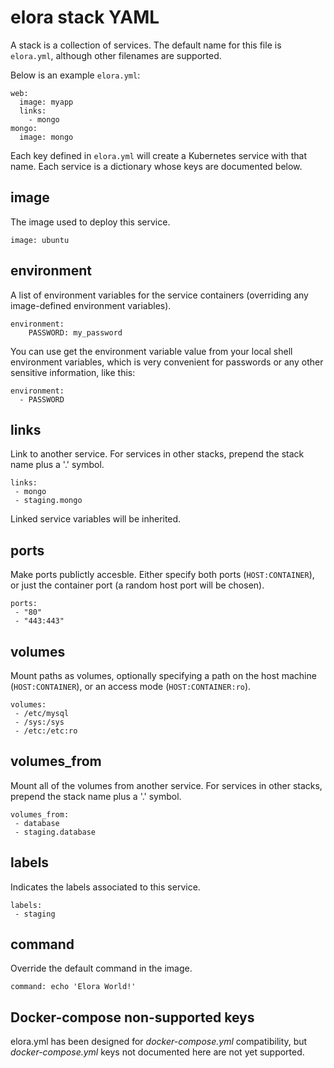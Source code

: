 # elora stack YAML
A stack is a collection of services. The default name for this file is `elora.yml`, although other filenames are supported. 

Below is an example `elora.yml`:

```
web:
  image: myapp
  links:
    - mongo
mongo:
  image: mongo
```

Each key defined in `elora.yml` will create a Kubernetes service with that name. Each service is a dictionary whose keys are documented below.

## image
The image used to deploy this service.

```
image: ubuntu
```

## environment
A list of environment variables for the service containers (overriding any image-defined environment variables).

```
environment:
    PASSWORD: my_password
```

You can use get the environment variable value from your local shell environment variables, which is very convenient for passwords or any other sensitive information, like this:

```
environment:
  - PASSWORD
```


## links
Link to another service. For services in other stacks, prepend the stack name plus  a '.' symbol.

```
links:
 - mongo
 - staging.mongo
```

Linked service variables will be inherited.

## ports
Make ports publictly accesble. Either specify both ports (`HOST:CONTAINER`), or just the container port (a random host port will be chosen).

```
ports:
 - "80"
 - "443:443"
```

## volumes
Mount paths as volumes, optionally specifying a path on the host machine (`HOST:CONTAINER`), or an access mode (`HOST:CONTAINER:ro`).

```
volumes:
 - /etc/mysql
 - /sys:/sys
 - /etc:/etc:ro
```

## volumes_from
Mount all of the volumes from another service.  For services in other stacks, prepend the stack name plus  a '.' symbol.

```
volumes_from:
 - database
 - staging.database
```

## labels
Indicates the labels associated to this service.

```
labels:
 - staging
```

## command
Override the default command in the image.

```
command: echo 'Elora World!'
```

## Docker-compose non-supported keys

elora.yml has been designed for _docker-compose.yml_ compatibility, but _docker-compose.yml_ keys not documented here are not yet supported.
